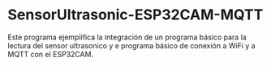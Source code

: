 # SensorUltrasonic-ESP32CAM-MQTT
Este programa ejemplifica la integración de un programa básico para la lectura del sensor ultrasonico y e programa básico de conexión a WiFi y a MQTT con el ESP32CAM.

